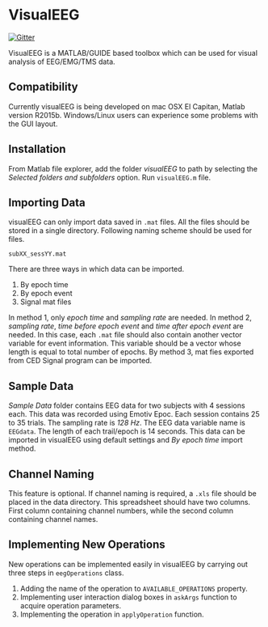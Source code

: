 # VisualEEG

[![Gitter](https://badges.gitter.im/usmanayubsh/visualEEG.svg)](https://gitter.im/usmanayubsh/visualEEG?utm_source=badge&utm_medium=badge&utm_campaign=pr-badge)

VisualEEG is a MATLAB/GUIDE based toolbox which can be used for visual analysis of EEG/EMG/TMS data.

## Compatibility
Currently visualEEG is being developed on mac OSX El Capitan, Matlab version R2015b. Windows/Linux users can experience some problems with the GUI layout.

## Installation
From Matlab file explorer, add the folder *visualEEG* to path by selecting the *Selected folders and subfolders* option. Run `visualEEG.m` file.

## Importing Data
visualEEG can only import data saved in `.mat` files. All the files should be stored in a single directory. Following naming scheme should be used for files.

`subXX_sessYY.mat`

There are three ways in which data can be imported.

1.  By epoch time
2.  By epoch event
3.  Signal mat files

In method 1, only *epoch time* and *sampling rate* are needed. In method 2, *sampling rate*, *time before epoch event* and *time after epoch event* are needed. In this case, each `.mat` file should also contain another vector variable for event information. This variable should be a vector whose length is equal to total number of epochs. By method 3, mat fies exported from CED Signal program can be imported.

## Sample Data
*Sample Data* folder contains EEG data for two subjects with 4 sessions each. This data was recorded using Emotiv Epoc. Each session contains 25 to 35 trials. The sampling rate is *128 Hz*. The EEG data variable name is `EEGdata`. The length of each trail/epoch is 14 seconds. This data can be imported in visualEEG using default settings and *By epoch time* import method.

## Channel Naming
This feature is optional. If channel naming is required, a `.xls` file should be placed in the data directory. This spreadsheet should have two columns. First column containing channel numbers, while the second column containing channel names.

## Implementing New Operations
New operations can be implemented easily in visualEEG by carrying out three steps in    `eegOperations` class.

1.  Adding the name of the operation to `AVAILABLE_OPERATIONS` property.
2.  Implementing user interaction dialog boxes in `askArgs` function to acquire operation parameters.
3.  Implementing the operation in `applyOperation` function.